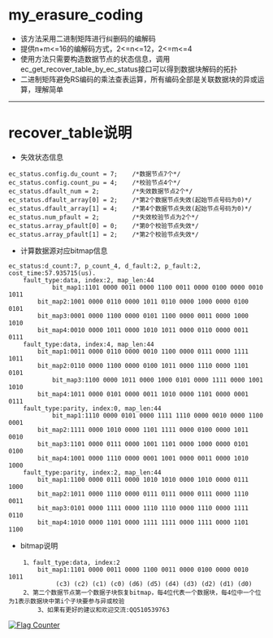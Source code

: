 # my_erasure_coding
+ 该方法采用二进制矩阵进行纠删码的编解码
+ 提供n+m<=16的编解码方式，2<=n<=12，2<=m<=4
+ 使用方法只需要构造数据节点的状态信息，调用ec_get_recover_table_by_ec_status接口可以得到数据块解码的拓扑
+ 二进制矩阵避免RS编码的乘法查表运算，所有编码全部是关联数据块的异或运算，理解简单

----------

# recover_table说明
+ 失效状态信息

```
ec_status.config.du_count = 7;    /*数据节点7个*/
ec_status.config.count_pu = 4;    /*校验节点4个*/
ec_status.dfault_num = 2;         /*失效数据节点2个*/
ec_status.dfault_array[0] = 2;    /*第2个数据节点失效(起始节点号码为0)*/
ec_status.dfault_array[1] = 4;	  /*第4个数据节点失效(起始节点号码为0)*/
ec_status.num_pfault = 2;         /*失效校验节点为2个*/
ec_status.array_pfault[0] = 0;	  /*第0个校验节点失效*/
ec_status.array_pfault[1] = 2;	  /*第2个校验节点失效*/

```	
+ 计算数据源对应bitmap信息

```
ec_status:d_count:7, p_count_4, d_fault:2, p_fault:2, cost_time:57.935715(us).
    fault_type:data, index:2, map_len:44
            bit_map1:1101 0000 0011 0000 1100 0011 0000 0100 0000 0010 1011 
	    bit_map2:1001 0000 0110 0000 1011 0110 0000 1000 0000 0100 0101
	    bit_map3:0001 0000 1100 0000 0101 1100 0000 0011 0000 1000 1010
	    bit_map4:0010 0000 1011 0000 1010 1011 0000 0110 0000 0011 0111
    fault_type:data, index:4, map_len:44
	    bit_map1:0011 0000 0110 0000 0010 1100 0000 0111 0000 1111 1011
	    bit_map2:0110 0000 1100 0000 0100 1011 0000 1110 0000 1101 0101
            bit_map3:1100 0000 1011 0000 1000 0101 0000 1111 0000 1001 1010
	    bit_map4:1011 0000 0101 0000 0011 1010 0000 1101 0000 0001 0111
    fault_type:parity, index:0, map_len:44
            bit_map1:1110 0000 0101 0000 1111 1110 0000 0010 0000 1100 0001
	    bit_map2:1111 0000 1010 0000 1101 1111 0000 0100 0000 1011 0010
	    bit_map3:1101 0000 0111 0000 1001 1101 0000 1000 0000 0101 0100
	    bit_map4:1001 0000 1110 0000 0001 1001 0000 0011 0000 1010 1000
    fault_type:parity, index:2, map_len:44
	    bit_map1:1100 0000 0111 0000 1010 1010 0000 1010 0000 0111 1000
	    bit_map2:1011 0000 1110 0000 0111 0111 0000 0111 0000 1110 0011
	    bit_map3:0101 0000 1111 0000 1110 1110 0000 1110 0000 1111 0110
	    bit_map4:1010 0000 1101 0000 1111 1111 0000 1111 0000 1101 1100
```	
+ bitmap说明
```
	1、fault_type:data, index:2
		bit_map1:1101 0000 0011 0000 1100 0011 0000 0100 0000 0010 1011 
			 (c3) (c2) (c1) (c0) (d6) (d5) (d4) (d3) (d2) (d1) (d0)
	2、第二个数据节点第一个数据子块恢复bitmap，每4位代表一个数据块，每4位中一个位为1表示数据块中第i个子块要参与异或校验
        3、如果有更好的建议和欢迎交流:QQ510539763
```	
<a href="https://info.flagcounter.com/LsRc"><img src="https://s11.flagcounter.com/count2/LsRc/bg_FFFFFF/txt_000000/border_CCCCCC/columns_2/maxflags_10/viewers_0/labels_0/pageviews_0/flags_0/percent_0/" alt="Flag Counter" border="0"></a>
